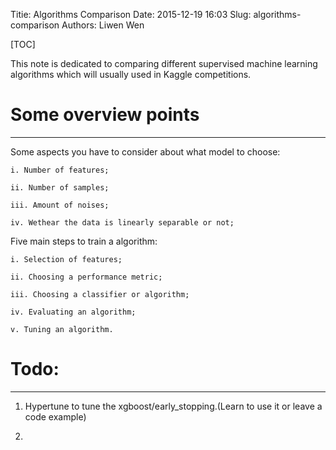 Titie: Algorithms Comparison 
Date: 2015-12-19 16:03
Slug: algorithms-comparison
Authors: Liwen Wen

[TOC]

This note is dedicated to comparing different supervised machine learning algorithms which will usually used in Kaggle competitions. 

# Some overview points
- - -
Some aspects you have to consider about what model to choose:

    i. Number of features;
 
    ii. Number of samples;

    iii. Amount of noises;
  
    iv. Wethear the data is linearly separable or not;


Five main steps to train a algorithm:
    
    i. Selection of features;
  
    ii. Choosing a performance metric;
  
    iii. Choosing a classifier or algorithm;

    iv. Evaluating an algorithm;

    v. Tuning an algorithm.

# Todo:
- - -

1. Hypertune to tune the xgboost/early_stopping.(Learn to use it or leave a code example)

2. 
